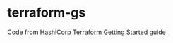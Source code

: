 # terraform-gs
Code from [HashiCorp Terraform Getting Started guide](https://learn.hashicorp.com/terraform/getting-started/install)
